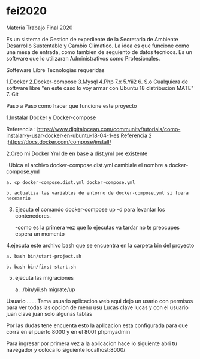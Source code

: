 # fei2020
Materia Trabajo Final 2020

Es un sistema de Gestion de expediente de la Secretaria de Ambiente Desarrollo Sustentable y Cambio Climatico. La idea es que funcione como una mesa de entrada, como tambien de seguiento de datos tecnicos. Es un software que lo utilizaran Administrativos como Profesionales.


Softeware Libre Tecnologias requeridas

1.Docker
2.Docker-compose
3.Mysql
4.Php 7.x
5.Yii2
6. S.o Cualquiera de software libre "en este caso lo voy armar con Ubuntu 18 distribucion MATE"
7. Git

Paso a Paso como hacer que funcione este proyecto

1.Instalar Docker y Docker-compose 

Referencia : https://www.digitalocean.com/community/tutorials/como-instalar-y-usar-docker-en-ubuntu-18-04-1-es
Referencia 2 :https://docs.docker.com/compose/install/

2.Creo mi Docker Yml de en base a dist.yml pre existente

-Ubica el archivo docker-compose.dist.yml  cambiale el nombre a docker-compose.yml

    a. cp docker-compose.dist.yml docker-compose.yml
    
    b. actualiza las variables de entorno de docker-compose.yml si fuera necesario 
    

3. Ejecuta el comando docker-compose up -d  para levantar los contenedores.

    -como es la primera vez que lo ejecutas va tardar no te preocupes espera un momento

4.ejecuta este archivo bash que se encuentra en la carpeta bin del proyecto

    a. bash bin/start-project.sh
    
    b. bash bin/first-start.sh
    
    
5. ejecuta las migraciones

    a.   ./bin/yii.sh migrate/up
    



Usuario ......
Tema usuario aplicacion web aqui dejo un usario con permisos para ver todas las opcion de menu usu Lucas clave lucas y con el usuario juan clave juan solo algunas tablas


Por las dudas tene encuenta esto 
la aplicacion esta configurada para que corra en el puerto 8000 y en el 8001 phpmyadmin


Para ingresar por primera vez a la aplicacion hace lo siguiente
abri tu navegador  y coloca lo siguiente
localhost:8000/













